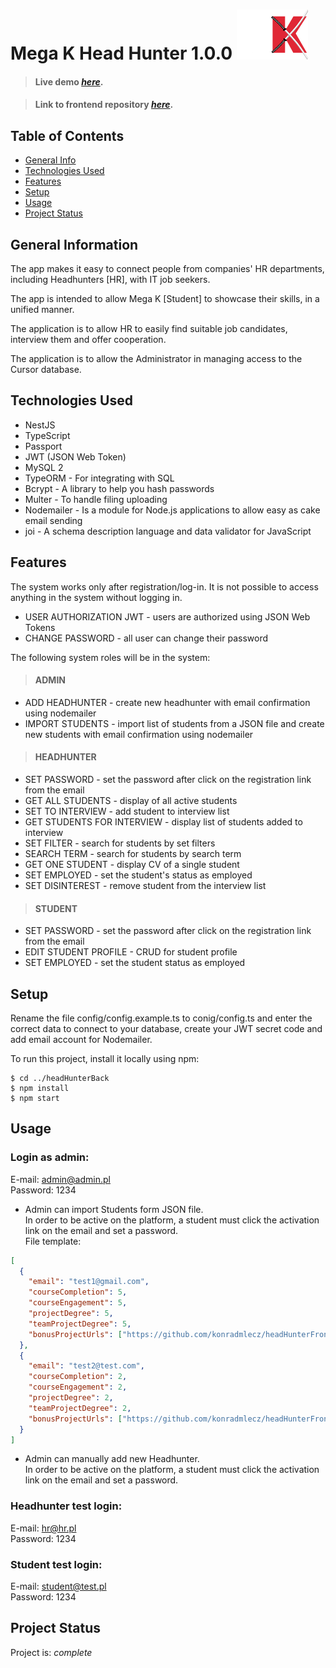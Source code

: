 # Mega K Head Hunter 1.0.0 <img src="./images/megaK_logo.png" height="80">

> #### Live demo [_here_](https://headhunter-g3.networkmanager.pl/).

> #### Link to frontend repository [_here_](https://github.com/konradmlecz/headHunterFront).

## Table of Contents
* [General Info](#general-information)
* [Technologies Used](#technologies-used)
* [Features](#features)
* [Setup](#setup)
* [Usage](#usage)
* [Project Status](#project-status)


## General Information
The app makes it easy to connect people from companies' HR departments, including Headhunters [HR], with IT job seekers.

The app is intended to allow Mega K [Student] to showcase their skills, in a unified manner.

The application is to allow HR to easily find suitable job candidates, interview them and offer cooperation.

The application is to allow the Administrator in managing access to the Cursor database.


## Technologies Used
- NestJS
- TypeScript
- Passport
- JWT (JSON Web Token)
- MySQL 2
- TypeORM - For integrating with SQL
- Bcrypt - A library to help you hash passwords
- Multer - To handle filing uploading
- Nodemailer - Is a module for Node.js applications to allow easy as cake email sending
- joi - A schema description language and data validator for JavaScript


## Features
The system works only after registration/log-in. It is not possible to access anything in the system without logging in.

- USER AUTHORIZATION JWT - users are authorized using JSON Web Tokens
- CHANGE PASSWORD - all user can change their password

The following system roles will be in the system:

> #### ADMIN
- ADD HEADHUNTER - create new headhunter with email confirmation using nodemailer
- IMPORT STUDENTS - import list of students from a JSON file and create new students with email confirmation using nodemailer 

> #### HEADHUNTER
- SET PASSWORD - set the password after click on the registration link from the email
- GET ALL STUDENTS - display of all active students
- SET TO INTERVIEW - add student to interview list
- GET STUDENTS FOR INTERVIEW - display list of students added to interview
- SET FILTER - search for students by set filters
- SEARCH TERM - search for students by search term
- GET ONE STUDENT - display CV of a single student
- SET EMPLOYED - set the student's status as employed
- SET DISINTEREST - remove student from the interview list

> #### STUDENT
- SET PASSWORD - set the password after click on the registration link from the email
- EDIT STUDENT PROFILE - CRUD for student profile
- SET EMPLOYED - set the student status as employed


## Setup
Rename the file config/config.example.ts to conig/config.ts and enter the correct data to connect to your database, create your JWT secret code and add email account for Nodemailer.

To run this project, install it locally using npm:

```
$ cd ../headHunterBack
$ npm install
$ npm start
```

## Usage
### Login as admin: 
E-mail: admin@admin.pl \
Password: 1234

- Admin can import Students form JSON file. \
In order to be active on the platform, a student must click the activation link on the email and set a password. \
File template:

```json
[
  {
    "email": "test1@gmail.com",
    "courseCompletion": 5,
    "courseEngagement": 5,
    "projectDegree": 5,
    "teamProjectDegree": 5,
    "bonusProjectUrls": ["https://github.com/konradmlecz/headHunterFront","https://github.com/konradmlecz/headHunterBack"]
  },
  {
    "email": "test2@test.com",
    "courseCompletion": 2,
    "courseEngagement": 2,
    "projectDegree": 2,
    "teamProjectDegree": 2,
    "bonusProjectUrls": ["https://github.com/konradmlecz/headHunterFront","https://github.com/konradmlecz/headHunterBack"]
  }
]
```

- Admin can manually add new Headhunter. \
In order to be active on the platform, a student must click the activation link on the email and set a password. 

### Headhunter test login:
E-mail: hr@hr.pl \
Password: 1234

### Student test login:
E-mail: student@test.pl \
Password: 1234

## Project Status
Project is: _complete_